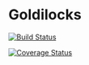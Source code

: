 Goldilocks
==========

[![Build Status](https://travis-ci.org/chiefbigfro/Goldilocks.svg?branch=master)](https://travis-ci.org/chiefbigfro/Goldilocks)

[![Coverage Status](https://coveralls.io/repos/chiefbigfro/Goldilocks/badge.png)](https://coveralls.io/r/chiefbigfro/Goldilocks)